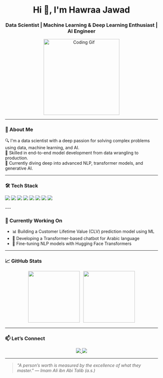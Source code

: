 <h1 align="center">Hi 👋, I'm Hawraa Jawad</h1>
<h3 align="center">Data Scientist | Machine Learning & Deep Learning Enthusiast | AI Engineer </h3>

<p align="center">
  <img src="https://media.giphy.com/media/26tn33aiTi1jkl6H6/giphy.gif" width="250" alt="Coding Gif" />
</p>

---

### 💬 About Me

🔍 I'm a data scientist with a deep passion for solving complex problems using data, machine learning, and AI.  
🚀 Skilled in end-to-end model development from data wrangling to production.  
🧠 Currently diving deep into advanced NLP, transformer models, and generative AI.

---

### 🛠️ Tech Stack

<p align="left">
  <img src="https://img.shields.io/badge/Python-3776AB?style=for-the-badge&logo=python&logoColor=yellow"/>
  <img src="https://img.shields.io/badge/SQL-4479A1?style=for-the-badge&logo=oraclesql&logoColor=white"/>
  <img src="https://img.shields.io/badge/Pandas-150458?style=for-the-badge&logo=pandas&logoColor=red"/>
  <img src="https://img.shields.io/badge/NumPy-013243?style=for-the-badge&logo=numpy&logoColor=blue"/>
  <img src="https://img.shields.io/badge/Scikit--Learn-F7931E?style=for-the-badge&logo=scikit-learn&logoColor=green"/>
  <img src="https://img.shields.io/badge/TensorFlow-FF6F00?style=for-the-badge&logo=tensorflow&logoColor=blue"/>
  <img src="https://img.shields.io/badge/PyTorch-EE4C2C?style=for-the-badge&logo=pytorch&logoColor=white"/>
  <img src="https://img.shields.io/badge/Transformers-F8DC3E?style=for-the-badge&logo=huggingface&logoColor=black"/>
</p>
---

### 🌱 Currently Working On

- 📊 Building a Customer Lifetime Value (CLV) prediction model using ML
- 🤖 Developing a Transformer-based chatbot for Arabic language
- 🧠 Fine-tuning NLP models with Hugging Face Transformers

---

### 📈 GitHub Stats

<p align="center">
  <img src="https://github-readme-stats.vercel.app/api?username=hawraajawad&show_icons=true&theme=tokyonight&hide=prs" height="170"/>
  &nbsp;
  <img src="https://github-readme-stats.vercel.app/api/top-langs/?username=hawraajawad&layout=compact&theme=tokyonight" height="170"/>
</p>

---

### 📫 Let’s Connect

<p align="center">
  <a href="mailto:hawrajawad624@gmail.com">
    <img src="https://img.shields.io/badge/Gmail-D14836?style=flat-square&logo=gmail&logoColor=white" />
  </a>
  <a href="https://www.linkedin.com/in/hawraa-jawad-7b9657294/">
    <img src="https://img.shields.io/badge/LinkedIn-0A66C2?style=flat-square&logo=linkedin&logoColor=white" />
  </a>
</p>

---

> *"A person’s worth is measured by the excellence of what they master." — Imam Ali ibn Abi Talib (a.s.)*
